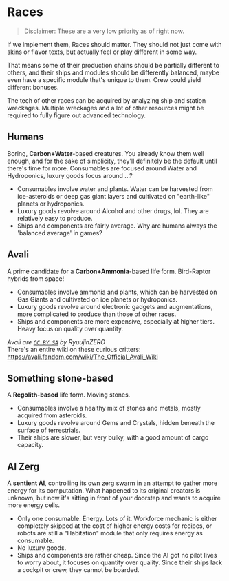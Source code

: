 # Races 
> Disclaimer: These are a very low priority as of right now.

If we implement them, Races should matter.
They should not just come with skins or flavor texts, but actually feel or play different in some way.

That means some of their production chains should be partially different to others, and their ships and modules should be differently balanced, maybe even have a specific module that's unique to them. Crew could yield different bonuses.

The tech of other races can be acquired by analyzing ship and station wreckages. Multiple wreckages and a lot of other resources might be required to fully figure out advanced technology.

## Humans
Boring, **Carbon+Water**-based creatures. You already know them well enough, and for the sake of simplicity, they'll definitely be the default until there's time for more. Consumables are focused around Water and Hydroponics, luxury goods focus around ...?

- Consumables involve water and plants. Water can be harvested from ice-asteroids or deep gas giant layers and cultivated on "earth-like" planets or hydroponics.
- Luxury goods revolve around Alcohol and other drugs, lol. They are relatively easy to produce. 
- Ships and components are fairly average. Why are humans always the 'balanced average' in games?

## Avali
A prime candidate for a **Carbon+Ammonia**-based life form. Bird-Raptor hybrids from space!

- Consumables involve ammonia and plants, which can be harvested on Gas Giants and cultivated on ice planets or hydroponics.
- Luxury goods revolve around electronic gadgets and augmentations, more complicated to produce than those of other races.
- Ships and components are more expensive, especially at higher tiers. Heavy focus on quality over quantity.

*Avali are [`CC BY SA`](https://creativecommons.org/licenses/by-sa/4.0/) by RyuujinZERO*<br>
There's an entire wiki on these curious critters: https://avali.fandom.com/wiki/The_Official_Avali_Wiki

## Something stone-based
A **Regolith-based** life form. Moving stones.

- Consumables involve a healthy mix of stones and metals, mostly acquired from asteroids.
- Luxury goods revolve around Gems and Crystals, hidden beneath the surface of terrestrials.
- Their ships are slower, but very bulky, with a good amount of cargo capacity.

## AI Zerg
A **sentient AI**, controlling its own zerg swarm in an attempt to gather more energy for its computation. What happened to its original creators is unknown, but now it's sitting in front of your doorstep and wants to acquire more energy cells.

- Only one consumable: Energy. Lots of it. Workforce mechanic is either completely skipped at the cost of higher energy costs for recipes, or robots are still a "Habitation" module that only requires energy as consumable.
- No luxury goods. 
- Ships and components are rather cheap. Since the AI got no pilot lives to worry about, it focuses on quantity over quality. Since their ships lack a cockpit or crew, they cannot be boarded.
